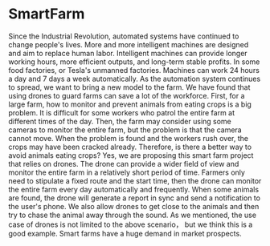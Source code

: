 # SmartFarm
Since the Industrial Revolution, automated systems have continued to change people's lives. More and more intelligent machines are designed and aim to replace human labor. Intelligent machines can provide longer working hours, more efficient outputs, and long-term stable profits. In some food factories, or Tesla's unmanned factories. Machines can work 24 hours a day and 7 days a week automatically. As the automation system continues to spread, we want to bring a new model to the farm. We have found that using drones to guard farms can save a lot of the workforce. First, for a large farm, how to monitor and prevent animals from eating crops is a big problem. It is difficult for some workers who patrol the entire farm at different times of the day. Then, the farm may consider using some cameras to monitor the entire farm, but the problem is that the camera cannot move. When the problem is found and the workers rush over, the crops may have been cracked already. Therefore, is there a better way to avoid animals eating crops? Yes, we are proposing this smart farm project that relies on drones. The drone can provide a wider field of view and monitor the entire farm in a relatively short period of time. Farmers only need to stipulate a fixed route and the start time, then the drone can monitor the entire farm every day automatically and frequently. When some animals are found, the drone will generate a report in sync and send a notification to the user's phone. We also allow drones to get close to the animals and then try to chase the animal away through the sound. As we mentioned, the use case of drones is not limited to the above scenario， but we think this is a good example. Smart farms have a huge demand in market prospects.
